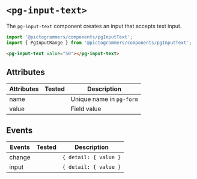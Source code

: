 # `<pg-input-text>`

The `pg-input-text` component creates an input that accepts text input.

```typescript
import '@pictogrammers/components/pgInputText';
import { PgInputRange } from '@pictogrammers/components/pgInputText';
```

```html
<pg-input-text value="50"></pg-input-text>
```

## Attributes

| Attributes | Tested   | Description |
| ---------- | -------- | ----------- |
| name       |          | Unique name in `pg-form` |
| value      |          | Field value |

## Events

| Events     | Tested   | Description |
| ---------- | -------- | ----------- |
| change     |          | `{ detail: { value }` |
| input      |          | `{ detail: { value }` |
